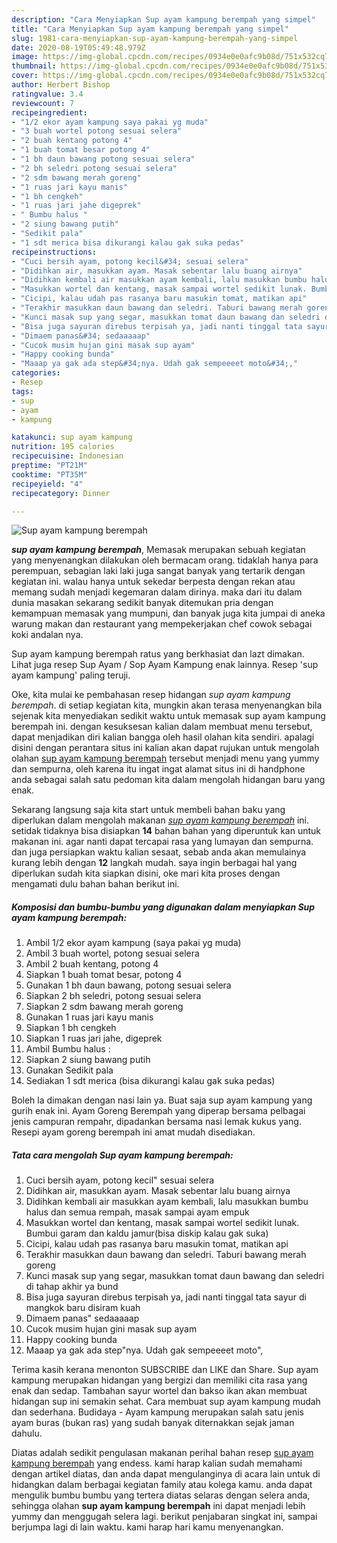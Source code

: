 ```yaml
---
description: "Cara Menyiapkan Sup ayam kampung berempah yang simpel"
title: "Cara Menyiapkan Sup ayam kampung berempah yang simpel"
slug: 1981-cara-menyiapkan-sup-ayam-kampung-berempah-yang-simpel
date: 2020-08-19T05:49:48.979Z
image: https://img-global.cpcdn.com/recipes/0934e0e0afc9b08d/751x532cq70/sup-ayam-kampung-berempah-foto-resep-utama.jpg
thumbnail: https://img-global.cpcdn.com/recipes/0934e0e0afc9b08d/751x532cq70/sup-ayam-kampung-berempah-foto-resep-utama.jpg
cover: https://img-global.cpcdn.com/recipes/0934e0e0afc9b08d/751x532cq70/sup-ayam-kampung-berempah-foto-resep-utama.jpg
author: Herbert Bishop
ratingvalue: 3.4
reviewcount: 7
recipeingredient:
- "1/2 ekor ayam kampung saya pakai yg muda"
- "3 buah wortel potong sesuai selera"
- "2 buah kentang potong 4"
- "1 buah tomat besar potong 4"
- "1 bh daun bawang potong sesuai selera"
- "2 bh seledri potong sesuai selera"
- "2 sdm bawang merah goreng"
- "1 ruas jari kayu manis"
- "1 bh cengkeh"
- "1 ruas jari jahe digeprek"
- " Bumbu halus "
- "2 siung bawang putih"
- "Sedikit pala"
- "1 sdt merica bisa dikurangi kalau gak suka pedas"
recipeinstructions:
- "Cuci bersih ayam, potong kecil&#34; sesuai selera"
- "Didihkan air, masukkan ayam. Masak sebentar lalu buang airnya"
- "Didihkan kembali air masukkan ayam kembali, lalu masukkan bumbu halus dan semua rempah, masak sampai ayam empuk"
- "Masukkan wortel dan kentang, masak sampai wortel sedikit lunak. Bumbui garam dan kaldu jamur(bisa diskip kalau gak suka)"
- "Cicipi, kalau udah pas rasanya baru masukin tomat, matikan api"
- "Terakhir masukkan daun bawang dan seledri. Taburi bawang merah goreng"
- "Kunci masak sup yang segar, masukkan tomat daun bawang dan seledri di tahap akhir ya bund"
- "Bisa juga sayuran direbus terpisah ya, jadi nanti tinggal tata sayur di mangkok baru disiram kuah"
- "Dimaem panas&#34; sedaaaaap"
- "Cucok musim hujan gini masak sup ayam"
- "Happy cooking bunda"
- "Maaap ya gak ada step&#34;nya. Udah gak sempeeeet moto&#34;,"
categories:
- Resep
tags:
- sup
- ayam
- kampung

katakunci: sup ayam kampung 
nutrition: 195 calories
recipecuisine: Indonesian
preptime: "PT21M"
cooktime: "PT35M"
recipeyield: "4"
recipecategory: Dinner

---
```



![Sup ayam kampung berempah](https://img-global.cpcdn.com/recipes/0934e0e0afc9b08d/751x532cq70/sup-ayam-kampung-berempah-foto-resep-utama.jpg)

<b><i>sup ayam kampung berempah</i></b>, Memasak merupakan sebuah kegiatan yang menyenangkan dilakukan oleh bermacam orang. tidaklah hanya para perempuan, sebagian laki laki juga sangat banyak yang tertarik dengan kegiatan ini. walau hanya untuk sekedar berpesta dengan rekan atau memang sudah menjadi kegemaran dalam dirinya. maka dari itu dalam dunia masakan sekarang sedikit banyak ditemukan pria dengan kemampuan memasak yang mumpuni, dan banyak juga kita jumpai di aneka warung makan dan restaurant yang mempekerjakan chef cowok sebagai koki andalan nya.

Sup ayam kampung berempah ratus yang berkhasiat dan lazt dimakan. Lihat juga resep Sup Ayam / Sop Ayam Kampung enak lainnya. Resep &#39;sup ayam kampung&#39; paling teruji.

Oke, kita mulai ke pembahasan resep hidangan <i>sup ayam kampung berempah</i>. di setiap kegiatan kita, mungkin akan terasa menyenangkan bila sejenak kita menyediakan sedikit waktu untuk memasak sup ayam kampung berempah ini. dengan kesuksesan kalian dalam membuat menu tersebut, dapat menjadikan diri kalian bangga oleh hasil olahan kita sendiri. apalagi disini dengan perantara situs ini kalian akan dapat rujukan untuk mengolah olahan <u>sup ayam kampung berempah</u> tersebut menjadi menu yang yummy dan sempurna, oleh karena itu ingat ingat alamat situs ini di handphone anda sebagai salah satu pedoman kita dalam mengolah hidangan baru yang enak.


Sekarang langsung saja kita start untuk membeli bahan baku yang diperlukan dalam mengolah makanan <u><i>sup ayam kampung berempah</i></u> ini. setidak tidaknya bisa disiapkan <b>14</b> bahan bahan yang diperuntuk kan untuk makanan ini. agar nanti dapat tercapai rasa yang lumayan dan sempurna. dan juga persiapkan waktu kalian sesaat, sebab anda akan memulainya kurang lebih dengan <b>12</b> langkah mudah. saya ingin berbagai hal yang diperlukan sudah kita siapkan disini, oke mari kita proses dengan mengamati dulu bahan bahan berikut ini.

<!--inarticleads1-->

##### Komposisi dan bumbu-bumbu yang digunakan dalam menyiapkan Sup ayam kampung berempah:

1. Ambil 1/2 ekor ayam kampung (saya pakai yg muda)
1. Ambil 3 buah wortel, potong sesuai selera
1. Ambil 2 buah kentang, potong 4
1. Siapkan 1 buah tomat besar, potong 4
1. Gunakan 1 bh daun bawang, potong sesuai selera
1. Siapkan 2 bh seledri, potong sesuai selera
1. Siapkan 2 sdm bawang merah goreng
1. Gunakan 1 ruas jari kayu manis
1. Siapkan 1 bh cengkeh
1. Siapkan 1 ruas jari jahe, digeprek
1. Ambil  Bumbu halus :
1. Siapkan 2 siung bawang putih
1. Gunakan Sedikit pala
1. Sediakan 1 sdt merica (bisa dikurangi kalau gak suka pedas)


Boleh la dimakan dengan nasi lain ya. Buat saja sup ayam kampung yang gurih enak ini. Ayam Goreng Berempah yang diperap bersama pelbagai jenis campuran rempahr, dipadankan bersama nasi lemak kukus yang. Resepi ayam goreng berempah ini amat mudah disediakan. 

<!--inarticleads2-->

##### Tata cara mengolah Sup ayam kampung berempah:

1. Cuci bersih ayam, potong kecil&#34; sesuai selera
1. Didihkan air, masukkan ayam. Masak sebentar lalu buang airnya
1. Didihkan kembali air masukkan ayam kembali, lalu masukkan bumbu halus dan semua rempah, masak sampai ayam empuk
1. Masukkan wortel dan kentang, masak sampai wortel sedikit lunak. Bumbui garam dan kaldu jamur(bisa diskip kalau gak suka)
1. Cicipi, kalau udah pas rasanya baru masukin tomat, matikan api
1. Terakhir masukkan daun bawang dan seledri. Taburi bawang merah goreng
1. Kunci masak sup yang segar, masukkan tomat daun bawang dan seledri di tahap akhir ya bund
1. Bisa juga sayuran direbus terpisah ya, jadi nanti tinggal tata sayur di mangkok baru disiram kuah
1. Dimaem panas&#34; sedaaaaap
1. Cucok musim hujan gini masak sup ayam
1. Happy cooking bunda
1. Maaap ya gak ada step&#34;nya. Udah gak sempeeeet moto&#34;,


Terima kasih kerana menonton SUBSCRIBE dan LIKE dan Share. Sup ayam kampung merupakan hidangan yang bergizi dan memiliki cita rasa yang enak dan sedap. Tambahan sayur wortel dan bakso ikan akan membuat hidangan sup ini semakin sehat. Cara membuat sup ayam kampung mudah dan sederhana. Budidaya - Ayam kampung merupakan salah satu jenis ayam buras (bukan ras) yang sudah banyak diternakkan sejak jaman dahulu. 

Diatas adalah sedikit pengulasan makanan perihal bahan resep <u>sup ayam kampung berempah</u> yang endess. kami harap kalian sudah memahami dengan artikel diatas, dan anda dapat mengulanginya di acara lain untuk di hidangkan dalam berbagai kegiatan family atau kolega kamu. anda dapat mengulik bumbu bumbu yang tertera diatas selaras dengan selera anda, sehingga olahan <b>sup ayam kampung berempah</b> ini dapat menjadi lebih yummy dan menggugah selera lagi. berikut penjabaran singkat ini, sampai berjumpa lagi di lain waktu. kami harap hari kamu menyenangkan.
